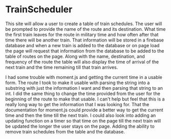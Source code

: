 # TrainScheduler

This site will allow a user to create a table of train schedules. The user will be prompted to provide the name of the route and its destination. What time the first train leaves for the route in military time and how often after that time there will be another train. That information will be stored in a firebase database and when a new train is added to the database or on page load the page will request that information from the database to be added to the table of routes on the page. Along with the name, destination, and frequency of the route the table will also display the time of arrival of the next train and the time remaining till that train arrives. 

I had some trouble with moment.js and getting the current time in a usable form. The route I took to make it usable with parsing the string into a substring with just the information I want and then parsing that string to an int. I did the same thing to change the time provided from the user for the beginning of the route to make that usable. I can't help but feel that this is a really long way to get the information that I was looking for. That the documentation for moment.js could provide a better way to get the current time and then the time till the next train. I could also look into adding an updating function on a timer so that time on the page till the next train will be updated the longer the user stays on the page. Adding the ability to remove train schedules from the table and the database. 